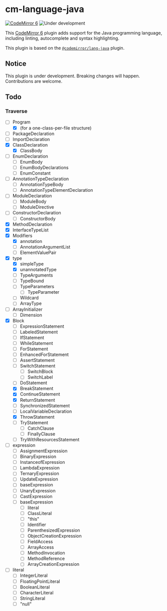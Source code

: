 # cm-language-java

[![CodeMirror 6](https://img.shields.io/badge/CodeMirror-6-informational?logo=CodeMirror)](https://codemirror.net/6/)
![Under development](https://img.shields.io/badge/Status-under%20development-important)

This [CodeMirror 6] plugin adds support for the Java programming language,
including linting, autocomplete and syntax highlighting.

This plugin is based on the [`@codemirror/lang-java`] plugin.

[CodeMirror 6]: https://codemirror.net/6/
[`@codemirror/lang-java`]: https://github.com/codemirror/lang-java/

## Notice

This plugin is under development. Breaking changes will happen. Contributions
are welcome.

## Todo

### Traverse

* [ ] Program
  * [x] (for a one-class-per-file structure)
* [ ] PackageDeclaration
* [ ] ImportDeclaration
* [x] ClassDeclaration
  * [x] ClassBody
* [ ] EnumDeclaration
  * [ ] EnumBody
  * [ ] EnumBodyDeclarations
  * [ ] EnumConstant
* [ ] AnnotationTypeDeclaration
  * [ ] AnnotationTypeBody
  * [ ] AnnotationTypeElementDeclaration
* [ ] ModuleDeclaration
  * [ ] ModuleBody
  * [ ] ModuleDirective
* [ ] ConstructorDeclaration
  * [ ] ConstructorBody
* [x] MethodDeclaration
* [x] InterfaceTypeList
* [x] Modifiers
  * [x] annotation
  * [ ] AnnotationArgumentList
  * [ ] ElementValuePair
* [x] type
  * [x] simpleType
  * [x] unannotatedType
  * [ ] TypeArguments
  * [ ] TypeBound
  * [ ] TypeParameters
    * [ ] TypeParameter
  * [ ] Wildcard
  * [ ] ArrayType
* [ ] ArrayInitializer
  * [ ] Dimension
* [x] Block
  * [ ] ExpressionStatement
  * [ ] LabeledStatement
  * [ ] IfStatement
  * [ ] WhileStatement
  * [ ] ForStatement
  * [ ] EnhancedForStatement
  * [ ] AssertStatement
  * [ ] SwitchStatement
    * [ ] SwitchBlock
    * [ ] SwitchLabel
  * [ ] DoStatement
  * [x] BreakStatement
  * [x] ContinueStatement
  * [x] ReturnStatement
  * [ ] SynchronizedStatement
  * [ ] LocalVariableDeclaration
  * [x] ThrowStatement
  * [ ] TryStatement
    * [ ] CatchClause
    * [ ] FinallyClause
  * [ ] TryWithResourcesStatement
* [ ] expression
  * [ ] AssignmentExpression
  * [ ] BinaryExpression
  * [ ] InstanceofExpression
  * [ ] LambdaExpression
  * [ ] TernaryExpression
  * [ ] UpdateExpression
  * [ ] baseExpression
  * [ ] UnaryExpression
  * [ ] CastExpression
  * [ ] baseExpression
    * [ ] literal
    * [ ] ClassLiteral
    * [ ] "this"
    * [ ] Identifier
    * [ ] ParenthesizedExpression
    * [ ] ObjectCreationExpression
    * [ ] FieldAccess
    * [ ] ArrayAccess
    * [ ] MethodInvocation
    * [ ] MethodReference
    * [ ] ArrayCreationExpression
* [ ] literal
  * [ ] IntegerLiteral
  * [ ] FloatingPointLiteral
  * [ ] BooleanLiteral
  * [ ] CharacterLiteral
  * [ ] StringLiteral
  * [ ] "null"
